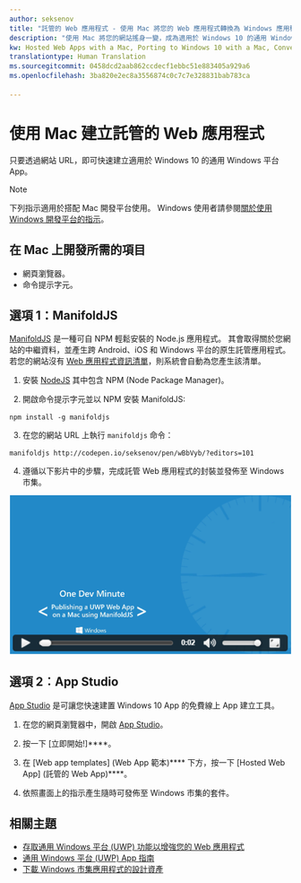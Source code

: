 ```yaml
---
author: seksenov
title: "託管的 Web 應用程式 - 使用 Mac 將您的 Web 應用程式轉換為 Windows 應用程式"
description: "使用 Mac 將您的網站搖身一變，成為適用於 Windows 10 的通用 Windows 平台 (UWP) App。"
kw: Hosted Web Apps with a Mac, Porting to Windows 10 with a Mac, Convert website to Windows with Mac, Packaging web application with ManfoldJS for Windows Store, Add website to Windows Store with App Studio
translationtype: Human Translation
ms.sourcegitcommit: 0458dcd2aab862ccdecf1ebbc51e883405a929a6
ms.openlocfilehash: 3ba820e2ec8a3556874c0c7c7e328831bab783ca

---
```


# 使用 Mac 建立託管的 Web 應用程式

只要透過網站 URL，即可快速建立適用於 Windows 10 的通用 Windows 平台 App。 

> [!NOTE]
> 下列指示適用於搭配 Mac 開發平台使用。 Windows 使用者請參閱[關於使用 Windows 開發平台的指示](/hwa-create-windows.md)。

## 在 Mac 上開發所需的項目

- 網頁瀏覽器。
- 命令提示字元。

## 選項 1：ManifoldJS

[ManifoldJS](http://manifoldjs.com/) 是一種可自 NPM 輕鬆安裝的 Node.js 應用程式。 其會取得關於您網站的中繼資料，並產生跨 Android、iOS 和 Windows 平台的原生託管應用程式。 若您的網站沒有 [Web 應用程式資訊清單](https://www.w3.org/TR/appmanifest/)，則系統會自動為您產生該清單。

1. 安裝 [NodeJS](https://nodejs.org/) 其中包含 NPM (Node Package Manager)。 <br>

2. 開啟命令提示字元並以 NPM 安裝 ManifoldJS:
```
npm install -g manifoldjs
```

3. 在您的網站 URL 上執行 `manifoldjs` 命令：
```
manifoldjs http://codepen.io/seksenov/pen/wBbVyb/?editors=101
```

4. 遵循以下影片中的步驟，完成託管 Web 應用程式的封裝並發佈至 Windows 市集。

[![使用 ManifoldJS 在 Mac 上發佈 UWP Web App](images/hwa-to-uwp/mac_manifoldjs_video.png)](https://sec.ch9.ms/ch9/0a67/9b06e5c7-d7aa-478d-b30d-f99e145a0a67/ManifoldJS_high.mp4 "使用 ManifoldJS 在 Mac 上發佈 UWP Web App")

## 選項 2︰App Studio

[App Studio](http://appstudio.windows.com/) 是可讓您快速建置 Windows 10 App 的免費線上 App 建立工具。

1. 在您的網頁瀏覽器中，開啟 [App Studio](http://appstudio.windows.com/)。

2. 按一下 \[立即開始!\]****。

3. 在 \[Web app templates\] \(Web App 範本\)**** 下方，按一下 \[Hosted Web App\] \(託管的 Web App\)****。

4. 依照畫面上的指示產生隨時可發佈至 Windows 市集的套件。

## 相關主題

- [存取通用 Windows 平台 (UWP) 功能以增強您的 Web 應用程式](/hwa-access-features.md)
- [通用 Windows 平台 (UWP) App 指南](http://go.microsoft.com/fwlink/p/?LinkID=397871)
- [下載 Windows 市集應用程式的設計資產](https://msdn.microsoft.com/library/windows/apps/xaml/bg125377.aspx)



<!--HONumber=Aug16_HO3-->


